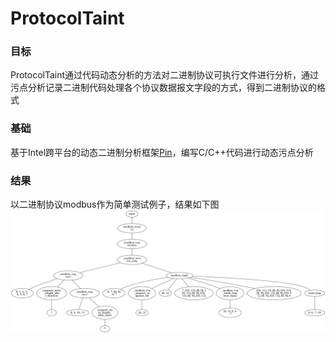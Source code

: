 # ProtocolTaint

### 目标
ProtocolTaint通过代码动态分析的方法对二进制协议可执行文件进行分析，通过污点分析记录二进制代码处理各个协议数据报文字段的方式，得到二进制协议的格式

### 基础
基于Intel跨平台的动态二进制分析框架[Pin](https://software.intel.com/en-us/articles/pin-a-dynamic-binary-instrumentation-tool)，编写C/C++代码进行动态污点分析

### 结果
以二进制协议modbus作为简单测试例子，结果如下图
![结果](https://github.com/escse/ProtocolTaint/blob/master/graph.png)
